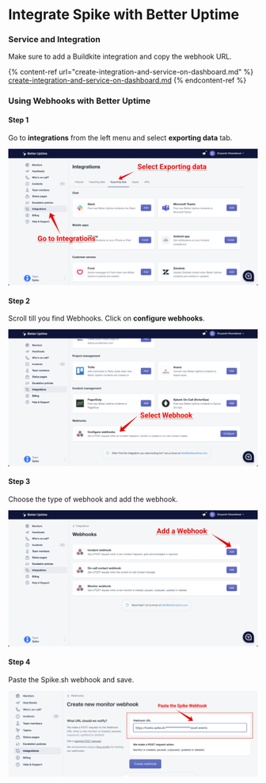 # Integrate Spike with Better Uptime

### Service and Integration

Make sure to add a Buildkite integration and copy the webhook URL.

{% content-ref url="create-integration-and-service-on-dashboard.md" %}
[create-integration-and-service-on-dashboard.md](create-integration-and-service-on-dashboard.md)
{% endcontent-ref %}



### Using Webhooks with Better Uptime



#### Step 1

Go to **integrations** from the left menu and select **exporting data** tab.

![](<../.gitbook/assets/image (146) (1) (1).png>)



#### Step 2

Scroll till you find Webhooks. Click on **configure webhooks**.

![](<../.gitbook/assets/Group 94 (1).png>)

#### Step 3

Choose the type of webhook and add the webhook.

![](<../.gitbook/assets/image (147).png>)



#### Step 4

Paste the Spike.sh webhook and save.

![](<../.gitbook/assets/Group 96.png>)

